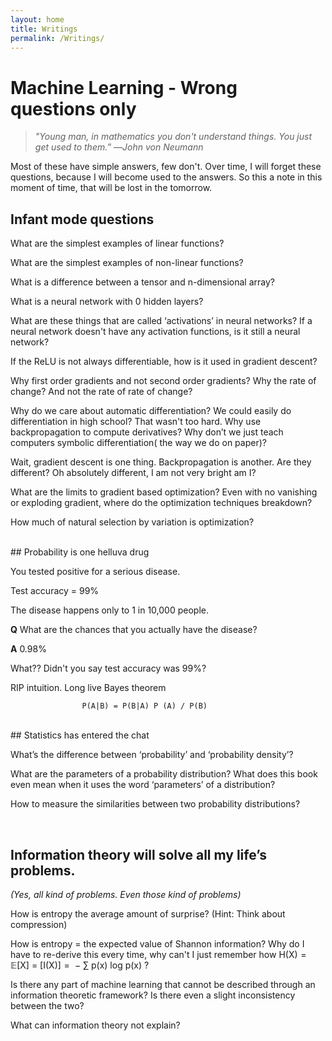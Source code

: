 ```yaml
---
layout: home
title: Writings
permalink: /Writings/
---
```


# Machine Learning - Wrong questions only

> *"Young man, in mathematics you don't understand things. You just get 
> used to them.”*
>                                                        —_John von Neumann_

Most of these have simple answers, few don't. Over time, I will forget these questions, because I will become used to the answers. So this a note in this moment of time, that will be lost in the tomorrow.
<br/>
## Infant mode questions

What are the simplest examples of linear functions?

What are the simplest examples of non-linear functions?

What is a difference between a tensor and n-dimensional array?

What is a neural network with 0 hidden layers?

What are these things that are called  ‘activations’ in neural networks? If a neural network doesn't have any activation functions, is it still a neural network?

If the ReLU is not always differentiable, how is it used in gradient descent? 

Why first order gradients and not second order gradients? Why the rate of change? And not the rate of rate of change? 

Why do we care about automatic differentiation? We could easily do differentiation in high school?  That wasn't too hard. Why use backpropagation to compute derivatives? Why don’t we just teach computers symbolic differentiation( the way we do on paper)?

Wait, gradient descent is one thing. Backpropagation is another. Are they different? Oh absolutely different, I am not very bright am I?

What are the limits to gradient based optimization? Even with no vanishing or exploding gradient, where do the optimization techniques breakdown?

How much of natural selection by variation is optimization?

<br/>
## Probability is one helluva drug

You tested positive for a serious disease. 

Test accuracy = 99% 

The disease happens only to 1 in 10,000 people.

**Q** What are the chances that you actually have the disease? 

**A** 0.98%

What?? Didn't you say test accuracy was 99%?

RIP intuition. Long live Bayes theorem

                    P(A|B) = P(B|A) P (A) / P(B) 

<br/>
## Statistics has entered the chat

What’s the difference between ‘probability’ and ‘probability density’?

What are the parameters of a probability distribution? What does this book even mean when it uses the word ‘parameters’ of a distribution?

How to measure the similarities between two probability distributions?

<br/>

## Information theory will solve all my life’s problems.

*(Yes, all kind of problems. Even those kind of problems)*

How is entropy the average amount of surprise? (Hint: Think about compression)

How is entropy = the expected value of Shannon information? Why do I have to re-derive this every time, why can't I just remember how 
  H(X) = 𝔼[X] = [I(X)] =  − ∑ p(x) log p(x) ?

Is there any part of machine learning that cannot be described through an information theoretic framework? Is there even a slight inconsistency between the two?

What can information theory not explain?